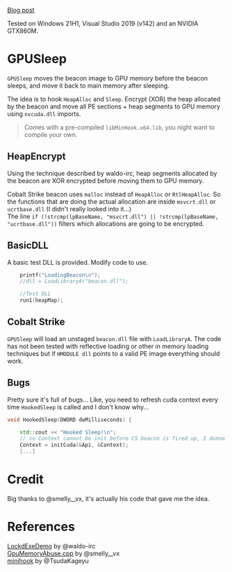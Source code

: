 [Blog post](https://oxis.github.io/GPUSleep/)

Tested on Windows 21H1, Visual Studio 2019 (v142) and an NVIDIA GTX860M.

# GPUSleep
`GPUSleep` moves the beacon image to GPU memory before the beacon sleeps, and move it back to main memory after sleeping.

The idea is to hook `HeapAlloc` and `Sleep`. Encrypt (XOR) the heap allocated by the beacon and move all PE sections + heap segments to GPU memory using `nvcuda.dll` imports.  

> Comes with a pre-compiled `libMinHook.x64.lib`, you night want to compile your own.

## HeapEncrypt
Using the technique described by waldo-irc, heap segments allocated by the beacon are XOR encrypted before moving them to GPU memory.

Cobalt Strike beacon uses `malloc` instead of `HeapAlloc` or `RtlHeapAlloc`. So the functions that are doing the actual allocation are inside `msvcrt.dll` or `ucrtbase.dll` (I didn't really looked into it...)   
The line `if (!strcmp(lpBaseName, "msvcrt.dll") || !strcmp(lpBaseName, "ucrtbase.dll"))` filters which allocations are going to be encrypted.

## BasicDLL
A basic test DLL is provided.
Modify code to use.
```cpp
	printf("LoadingBeacon\n");
	//dll = LoadLibraryA("beacon.dll");

	//Test DLL
	run1(heapMap);
```

## Cobalt Strike
`GPUSleep` will load an unstaged `beacon.dll` file with `LoadLibraryA`. The code has not been tested with reflective loading or other in memory loading techniques but if `HMODULE dll` points to a valid PE image everything should work.

## Bugs
Pretty sure it's full of bugs...
Like, you need to refresh cuda context every time `HookedSleep` is called and I don't know why...
```cpp
void HookedSleep(DWORD dwMilliseconds) {

	std::cout << "Hooked Sleep!\n";
	// so Context cannot be init before CS beacon is fired up, I dunno why... If init before, cuda returns error 201
	Context = initCuda(&Api, &Context);
    [...]
```

# Credit
Big thanks to @smelly__vx, it's actually his code that gave me the idea. 

# References
[LockdExeDemo](https://www.arashparsa.com/hook-heaps-and-live-free/) by @waldo-irc   
[GpuMemoryAbuse.cpp](https://github.com/vxunderground/VXUG-Papers/blob/main/GpuMemoryAbuse.cpp) by @smelly__vx  
[minihook](https://github.com/TsudaKageyu/minhook) by @TsudaKageyu